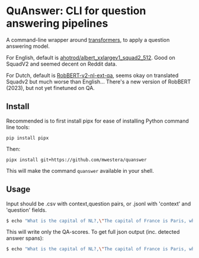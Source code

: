 # QuAnswer: CLI for question answering pipelines #

A command-line wrapper around [transformers](https://huggingface.co/docs/transformers/), to apply a question answering model.

For English, default is [ahotrod/albert_xxlargev1_squad2_512](https://huggingface.co/ahotrod/albert_xxlargev1_squad2_512). Good on SquadV2 and seemed decent on Reddit data.

For Dutch, default is [RobBERT-v2-nl-ext-qa](https://huggingface.co/raalst/RobBERT-v2-nl-ext-qa), seems okay on translated Squadv2 but much worse than English... There's a new version of RobBERT (2023), but not yet finetuned on QA.

## Install ##

Recommended is to first install pipx for ease of installing Python command line tools:

`pip install pipx`

Then: 

`pipx install git+https://github.com/mwestera/quanswer`

This will make the command `quanswer` available in your shell.

## Usage ##

Input should be .csv with context,question pairs, or .jsonl with 'context' and 'question' fields. 

```bash
$ echo "What is the capital of NL?,\"The capital of France is Paris, while the capital of Holland is Amsterdam, and so on.\"" | quanswer > score.csv
```

This will write only the QA-scores. To get full json output (inc. detected answer spans):

```bash
$ echo "What is the capital of NL?,\"The capital of France is Paris, while the capital of Holland is Amsterdam, and so on.\"" | quanswer --json > results.jsonl
```


